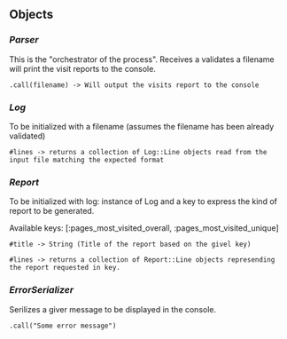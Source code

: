 ## Objects

### *Parser*

This is the "orchestrator of the process".
Receives a validates a filename will print the visit reports to the console. 

```
.call(filename) -> Will output the visits report to the console
```

### *Log*

To be initialized with a filename (assumes the filename has been already validated)

```
#lines -> returns a collection of Log::Line objects read from the input file matching the expected format
```

### *Report*

To be initialized with log: instance of Log and a key to express the kind of report to be generated.

Available keys: [:pages_most_visited_overall, :pages_most_visited_unique]

```
#title -> String (Title of the report based on the givel key)
```

```
#lines -> returns a collection of Report::Line objects represending the report requested in key.
```

### *ErrorSerializer*
Serilizes a giver message to be displayed in the console.
```
.call("Some error message")
